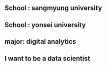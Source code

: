 ## School : sangmyung university
## School : yonsei university
## major: digital analytics
## I want to be a data scientist
 
<!---
min-program/min-program is a ✨ special ✨ repository because its `README.md` (this file) appears on your GitHub profile.
You can click the Preview link to take a look at your changes.
--->
